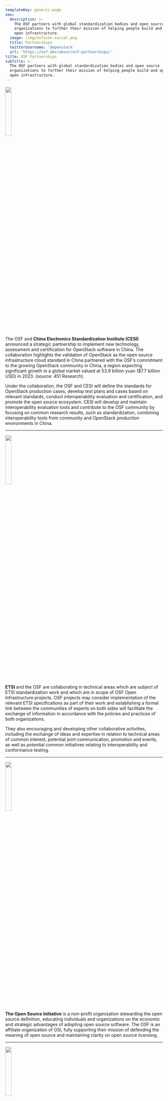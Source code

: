 ```yaml
---
templateKey: generic-page
seo:
  description: >-
    The OSF partners with global standardization bodies and open source
    organizations to further their mission of helping people build and operate
    open infrastructure. 
  image: /img/osficon-social.png
  title: Partnerships
  twitterUsername: '@openstack'
  url: 'https://osf.dev/about/osf-partnerships/'
title: OSF Partnerships
subTitle: >-
  The OSF partners with global standardization bodies and open source
  organizations to further their mission of helping people build and operate
  open infrastructure.
---
```


<a href="http://www.cc.cesi.cn/english.aspx"><img src="blob:https://osf.dev/38caf529-edd2-2c40-bf8c-6c4f6321e630" style="width:20%;"></a>

The OSF and **China Electronics Standardization Institute (CESI)** announced a strategic partnership to implement new technology, assessment and certification for OpenStack software in China. The collaboration highlights the validation of OpenStack as the open source infrastructure cloud standard in China partnered with the OSF’s commitment to the growing OpenStack community in China, a region expecting significant growth in a global market valued at 53.9 billion yuan ($7.7 billion USD) in 2023. (source: 451 Research). 

Under the collaboration, the OSF and CESI will define the standards for OpenStack production cases, develop test plans and cases based on relevant standards, conduct interoperability evaluation and certification, and promote the open source ecosystem. CESI will develop and maintain interoperability evaluation tools and contribute to the OSF community by focusing on common research results, such as standardization, combining interoperability tools from community and OpenStack production environments in China.

<hr/>

<a href="https://www.etsi.org/"><img src="blob:https://osf.dev/65821d90-6341-024d-8929-19f03a4ac44d" style="width:20%;"></a>

**ETSI** and the OSF are collaborating in technical areas which are subject of ETSI standardization work and which are in scope of OSF Open Infrastructure projects. OSF projects may consider implementation of the relevant ETSI specifications as part of their work and establishing a formal link between the communities of experts on both sides will facilitate the exchange of information in accordance with the policies and practices of both organizations.

They also encouraging and developing other collaborative activities, including the exchange of ideas and expertise in relation to technical areas of common interest, potential joint communication, promotion and events, as well as potential common initiatives relating to interoperability and conformance testing.                 

<hr/>

<a href="https://opensource.org/"><img src="blob:https://osf.dev/ca95d3a4-fe6f-544c-962c-9bf88923a929" style="width:20%;"></a>

**The Open Source Initiative** is a non-profit organization stewarding the open source definition, educating individuals and organizations on the economic and strategic advantages of adopting open source software. The OSF is an affiliate organization of OSI, fully supporting their mission of defending the meaning of open source and maintaining clarity on open source licensing.

<hr/>

<a href="https://www.ow2.org/"><img src="blob:https://osf.dev/34ac1c40-ad98-3842-ac5e-4088dded0563" style="width:20%;"></a>

**OW2** is a non-profit consortium promoting the development of industry-grade open source middleware. The OSF is an associate organization of OW2, supporting their mission of creating a vibrant and innovative open source ecosystem.

<hr/>

<a href="https://opencontainers.org/"><img src="blob:https://osf.dev/a2de6abc-73a7-da4b-931f-335e6cfab10b" style="width:20%;"></a>

**The Open Container Initiative** maintains vendor-neutral, portable and open specifications, reference implementations, and tools that deliver on the promise of containers as a source of application portability. The OSF is an OCI Member, and as such participates in the OCI Trademark Board activities.
